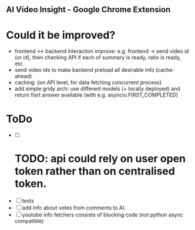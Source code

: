 AI Video Insight - Google Chrome Extension
---

# Could it be improved?
- frontend <-> backend interaction improve: e.g. frontend -> send video id (or id), then checking API if each of summary 
is ready, ratio is ready, etc.
- send video ids to make backend preload all desirable info (cache-ahead)
- caching: {on API level, for data fetching concurrent process}
- add simple gridy arch: use different models (+ locally deployed) and return fisrt answer available (with e.g. asyncio.FIRST_COMPLETED)

# ToDo
- [ ] # TODO: api could rely on user open token rather than on centralised token.
- [ ] tests
- [ ] add info about votes from comments to AI.
- [ ] youtube info fetchers consists of blocking code (not python async compatible)